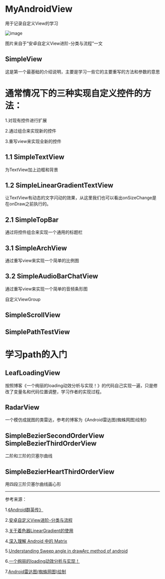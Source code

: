 # MyAndroidView
用于记录自定义View的学习

![image](https://github.com/JDNew/MyAndroidView/blob/master/app/src/main/res/mipmap-hdpi/process.jpg)

图片来自于“安卓自定义View进阶-分类与流程”一文

## SimpleView
这是第一个最基础的介绍说明，主要是学习一些它的主要重写的方法和参数的意思

# 通常情况下的三种实现自定义控件的方法：
1.对现有控件进行扩展

2.通过组合来实现新的控件

3.重写view来实现全新的控件


## 1.1 SimpleTextView
   为TextView加上边框和背景
## 1.2 SimpleLinearGradientTextView
   让TextView有动态的文字闪动的效果，从这里我们也可以看出onSizeChange是在onDraw之前执行的。

## 2.1 SimpleTopBar
   通过将控件组合来实现一个通用的标题栏

## 3.1 SimpleArchView
   通过重写view来实现一个简单的比例图

## 3.2 SimpleAudioBarChatView
   通过重写view来实现一个简单的音频条形图

自定义ViewGroup
## SimpleScrollView

## SimplePathTestView


# 学习path的入门
## LeafLoadingView
按照博客《一个绚丽的loading动效分析与实现！》的代码自己实现一遍，只是修改了变量名和代码位置调整，学习作者的实现过程。

## RadarView
一个模仿成就图的类雷达，参考的博客为《Android雷达图(蜘蛛网图)绘制》

## SimpleBezierSecondOrderView  SimpleBezierThirdOrderView
二阶和三阶的贝塞尔曲线

## SimpleBezierHeartThirdOrderView
用四段三阶贝塞尔曲线画心形

-----------

参考来源：

1.[《Android群英传》](https://book.douban.com/subject/26599539/)

2.[安卓自定义View进阶-分类与流程](http://www.gcssloop.com/customview/CustomViewProcess)

3.[关于着色器LinearGradient的使用](http://blog.csdn.net/u012702547/article/details/50821044)

4.[深入理解 Android 中的 Matrix](http://www.jianshu.com/p/6aa6080373ab)

5.[Understanding Sweep angle in drawArc method of android](http://www.cumulations.com/blogs/5/Understanding-Sweep-angle-in-drawArc-method-of-android)

6.[一个绚丽的loading动效分析与实现！](http://blog.csdn.net/tianjian4592/article/details/44538605)

7.[Android雷达图(蜘蛛网图)绘制](http://blog.csdn.net/crazy__chen/article/details/50163693)